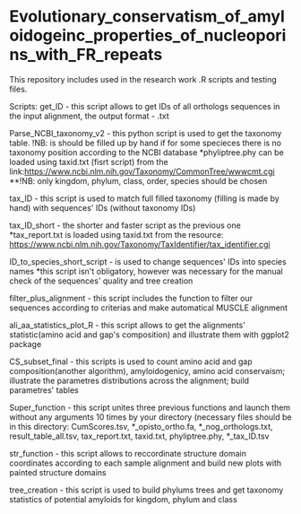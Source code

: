 # Evolutionary_conservatism_of_amyloidogeinc_properties_of_nucleoporins_with_FR_repeats
This repository includes used in the research work .R scripts and testing files.

Scripts:
get_ID - this script allows to get IDs of all orthologs sequences in the input alignment, the output format - .txt

Parse_NCBI_taxonomy_v2 - this python script is used to get the taxonomy table. !NB: is should be filled up by hand if for some specieces there is no taxonomy position according to the NCBI database
*phyliptree.phy can be loaded using taxid.txt (fisrt script) from the link:https://www.ncbi.nlm.nih.gov/Taxonomy/CommonTree/wwwcmt.cgi
**!NB: only kingdom, phylum, class, order, species should be chosen

tax_ID - this script is used to match full filled taxonomy (filling is made by hand) with sequences' IDs (without taxonomy IDs)

tax_ID_short - the shorter and faster script as the previous one
*tax_report.txt is loaded using taxid.txt from the resource: https://www.ncbi.nlm.nih.gov/Taxonomy/TaxIdentifier/tax_identifier.cgi

ID_to_species_short_script - is used to change sequences' IDs into species names
*this script isn't obligatory, however was necessary for the manual check of the sequences' quality and tree creation

filter_plus_alignment - this script includes the function to filter our sequences according to criterias and make automatical MUSCLE alignment

ali_aa_statistics_plot_R - this script allows to get the alignments' statistic(amino acid and gap's composition) and illustrate them with ggplot2 package

CS_subset_final - this scripts is used to count amino acid and gap composition(another algorithm), amyloidogenicy, amino acid conservaism; illustrate the parametres distributions 
across the alignment; build parametres' tables

Super_function - this script unites three previous functions and launch them without any arguments 10 times by your directory (necessary files should be in this directory: 
CumScores.tsv, *_opisto_ortho.fa, *_nog_orthologs.txt, result_table_all.tsv, tax_report.txt, taxid.txt, phyliptree.phy, *_tax_ID.tsv

str_function - this script allows to reccordinate structure domain coordinates according to each sample alignment and build new plots with painted structure domains

tree_creation - this script is used to build phylums trees and get taxonomy statistics of potential amyloids for kingdom, phylum and class
